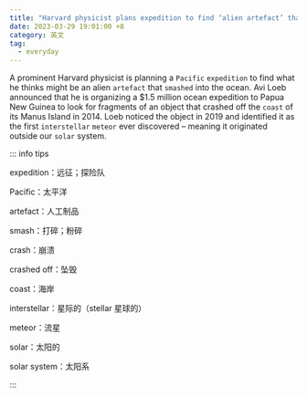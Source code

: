 ```yaml
---
title: "Harvard physicist plans expedition to find ‘alien artefact’ that fell from space"
date: 2023-03-29 19:01:00 +8
category: 英文
tag:
  - everyday
---
```


A prominent Harvard physicist is planning a `Pacific` `expedition` to find what he thinks might be an alien `artefact` that `smashed` into the ocean. Avi Loeb announced that he is organizing a $1.5 million ocean expedition to Papua New Guinea to look for fragments of an object that crashed off the `coast` of its Manus Island in 2014. Loeb noticed the object in 2019 and identified it as the first `interstellar` `meteor` ever discovered – meaning it originated outside our `solar` system.

::: info tips

expedition：远征；探险队

Pacific：太平洋

artefact：人工制品

smash：打碎；粉碎

crash：崩溃

crashed off：坠毁

coast：海岸

interstellar：星际的（stellar 星球的）

meteor：流星

solar：太阳的

solar system：太阳系

:::
